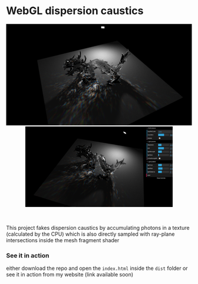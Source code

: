 WebGL dispersion caustics
======
<p align="center">
	<img src="/screenshots/1.png" style="max-width:100%;" width="800"/><br><img src="/screenshots/2.png" style="max-width:100%;" width="400"/>
</p>

<br>

This project fakes dispersion caustics by accumulating photons in a texture (calculated by the CPU) which is also directly sampled 
with ray-plane intersections inside the mesh fragment shader


### See it in action

either download the repo and open the `index.html` inside the `dist` folder or <br>
see it in action from my website (link available soon)
